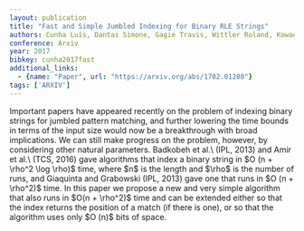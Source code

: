 ```yaml
---
layout: publication
title: "Fast and Simple Jumbled Indexing for Binary RLE Strings"
authors: Cunha Luís, Dantas Simone, Gagie Travis, Wittler Roland, Kowada Luis, Stoye Jens
conference: Arxiv
year: 2017
bibkey: cunha2017fast
additional_links:
  - {name: "Paper", url: "https://arxiv.org/abs/1702.01280"}
tags: ['ARXIV']
---
```

Important papers have appeared recently on the problem of indexing binary strings for jumbled pattern matching, and further lowering the time bounds in terms of the input size would now be a breakthrough with broad implications. We can still make progress on the problem, however, by considering other natural parameters. Badkobeh et al.\ (IPL, 2013) and Amir et al.\ (TCS, 2016) gave algorithms that index a binary string in \$O (n + \rho^2 \log \rho)\$ time, where \$n\$ is the length and \$\rho\$ is the number of runs, and Giaquinta and Grabowski (IPL, 2013) gave one that runs in \$O (n + \rho^2)\$ time. In this paper we propose a new and very simple algorithm that also runs in \$O(n + \rho^2)\$ time and can be extended either so that the index returns the position of a match (if there is one), or so that the algorithm uses only \$O (n)\$ bits of space.